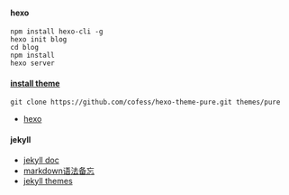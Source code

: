 
#### hexo

    npm install hexo-cli -g
    hexo init blog
    cd blog
    npm install
    hexo server

#### [install theme](https://github.com/cofess/hexo-theme-pure)
    
    git clone https://github.com/cofess/hexo-theme-pure.git themes/pure
        

- [hexo](https://hexo.io/zh-cn/)

#### jekyll

- [jekyll doc](https://jekyllrb.com/docs/)
- [markdown语法备忘](https://github.com/adam-p/markdown-here/wiki/Markdown-Cheatsheet)
- [jekyll themes](http://jekyllthemes.org/)


